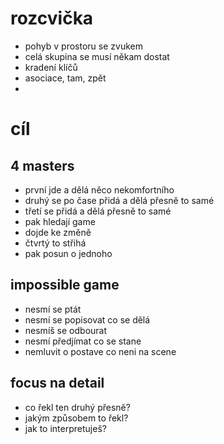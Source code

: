 # rozcvička

- pohyb v prostoru se zvukem
- celá skupina se musí někam dostat
- kradení klíčů
- asociace, tam, zpět
- 

# cíl

## 4 masters
- první jde a dělá něco nekomfortního
- druhý se po čase přidá a dělá přesně to samé
- třetí se přidá a dělá přesně to samé
- pak hledají game
- dojde ke změně
- čtvrtý to střihá
- pak posun o jednoho

## impossible game
- nesmí se ptát
- nesmí se popisovat co se dělá
- nesmíš se odbourat
- nesmí předjímat co se stane
- nemluvit o postave co neni na scene

## focus na detail

- co řekl ten druhý přesně?
- jakým způsobem to řekl?
- jak to interpretuješ?